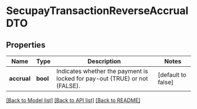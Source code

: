 # SecupayTransactionReverseAccrualDTO

## Properties
Name | Type | Description | Notes
------------ | ------------- | ------------- | -------------
**accrual** | **bool** | Indicates whether the payment is locked for pay-out (TRUE) or not (FALSE). | [default to false]

[[Back to Model list]](../README.md#documentation-for-models) [[Back to API list]](../README.md#documentation-for-api-endpoints) [[Back to README]](../../README.md)



